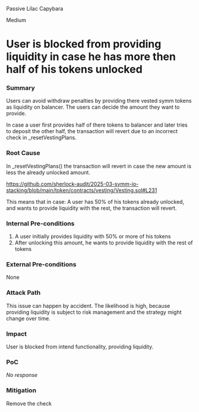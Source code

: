 Passive Lilac Capybara

Medium

# User is blocked from providing liquidity in case he has more then half of his tokens unlocked

### Summary

Users can avoid withdraw penalties by providing there vested symm tokens as liquidity on balancer.
The users can decide the amount they want to provide.

In case a user first provides half of there tokens to balancer and later tries to deposit the other half, the transaction will revert due to an incorrect check in _resetVestingPlans. 

### Root Cause

In _resetVestingPlans() the transaction will revert in case the new amount is less the already unlocked amount. 

https://github.com/sherlock-audit/2025-03-symm-io-stacking/blob/main/token/contracts/vesting/Vesting.sol#L231

This means that in case:
A user has 50% of his tokens already unlocked, and wants to provide liquidity with the rest, the transaction will revert. 



### Internal Pre-conditions

1. A user initially provides liquidity with 50% or more of his tokens
2. After unlocking this amount, he wants to provide liquidity with the rest of tokens

### External Pre-conditions

None

### Attack Path

This issue can happen by accident. The likelihood is high, because providing liquidity is subject to risk management and the strategy might change over time. 

### Impact

User is blocked from intend functionality, providing liquidity.  

### PoC

_No response_

### Mitigation

Remove the check